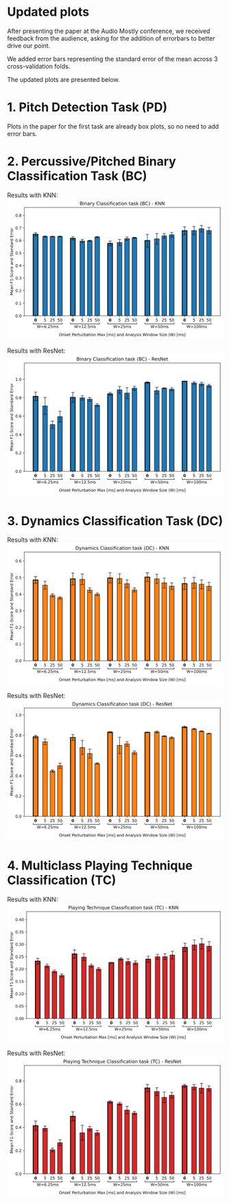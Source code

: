 # Updated plots

After presenting the paper at the Audio Mostly conference, we received feedback from the audience, asking for the addition of errorbars to better drive our point.  

We added error bars representing the standard error of the mean across 3 cross-validation folds.  

The updated plots are presented below.


# 1. Pitch Detection Task (PD)
Plots in the paper for the first task are already box plots, so no need to add error bars.

# 2. Percussive/Pitched Binary Classification Task (BC)

Results with KNN:  
![Alt text](taskB_KNN_results.svg)

Results with ResNet:  
![Alt text](taskB_ResNet_results.svg)

# 3. Dynamics Classification Task (DC)

Results with KNN:
![Alt text](taskC_KNN_results.svg)

Results with ResNet:
![Alt text](taskC_ResNet_results.svg)

# 4. Multiclass Playing Technique Classification (TC)

Results with KNN:
![Alt text](taskD_KNN_results.svg)

Results with ResNet:
![Alt text](taskD_ResNet_results.svg)